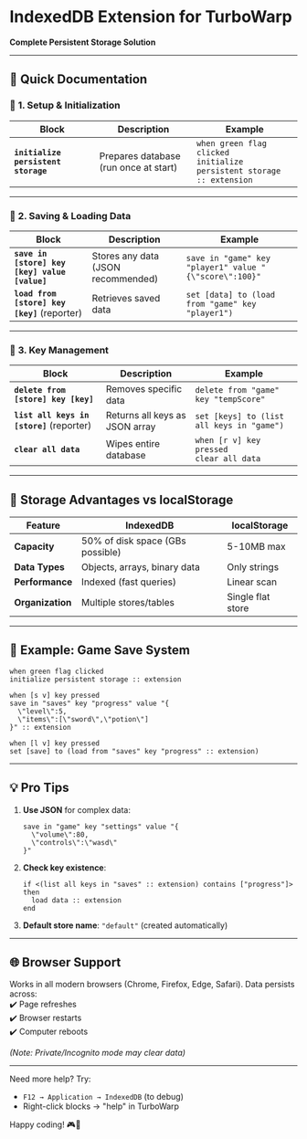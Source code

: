 # **IndexedDB Extension for TurboWarp**  
**Complete Persistent Storage Solution**  

---

## 📖 **Quick Documentation**  

### 🔹 **1. Setup & Initialization**  
| Block | Description | Example |
|--------|-------------|---------|
| **`initialize persistent storage`** | Prepares database (run once at start) | `when green flag clicked`<br>`initialize persistent storage :: extension` |

---

### 🔹 **2. Saving & Loading Data**  
| Block | Description | Example |
|--------|-------------|---------|
| **`save in [store] key [key] value [value]`** | Stores any data (JSON recommended) | `save in "game" key "player1" value "{\"score\":100}"` |
| **`load from [store] key [key]`** (reporter) | Retrieves saved data | `set [data] to (load from "game" key "player1")` |

---

### 🔹 **3. Key Management**  
| Block | Description | Example |
|--------|-------------|---------|
| **`delete from [store] key [key]`** | Removes specific data | `delete from "game" key "tempScore"` |
| **`list all keys in [store]`** (reporter) | Returns all keys as JSON array | `set [keys] to (list all keys in "game")` |
| **`clear all data`** | Wipes entire database | `when [r v] key pressed`<br>`clear all data` |

---

## 💾 **Storage Advantages vs localStorage**  
| Feature | IndexedDB | localStorage |
|---------|-----------|--------------|
| **Capacity** | 50% of disk space (GBs possible) | 5-10MB max |
| **Data Types** | Objects, arrays, binary data | Only strings |
| **Performance** | Indexed (fast queries) | Linear scan |
| **Organization** | Multiple stores/tables | Single flat store |

---

## 🚀 **Example: Game Save System**  
```scratch
when green flag clicked
initialize persistent storage :: extension

when [s v] key pressed
save in "saves" key "progress" value "{
  \"level\":5, 
  \"items\":[\"sword\",\"potion\"]
}" :: extension

when [l v] key pressed
set [save] to (load from "saves" key "progress" :: extension)
```

---

## 💡 **Pro Tips**  
1. **Use JSON** for complex data:  
   ```scratch
   save in "game" key "settings" value "{
     \"volume\":80,
     \"controls\":\"wasd\"
   }"
   ```
   
2. **Check key existence**:  
   ```scratch
   if <(list all keys in "saves" :: extension) contains ["progress"]> then
     load data :: extension
   end
   ```

3. **Default store name**: `"default"` (created automatically)

---

## 🌐 **Browser Support**  
Works in all modern browsers (Chrome, Firefox, Edge, Safari). Data persists across:  
✔️ Page refreshes  
✔️ Browser restarts  
✔️ Computer reboots  

*(Note: Private/Incognito mode may clear data)*  

---

Need more help? Try:  
- `F12 → Application → IndexedDB` (to debug)  
- Right-click blocks → "help" in TurboWarp  

Happy coding! 🎮💾

